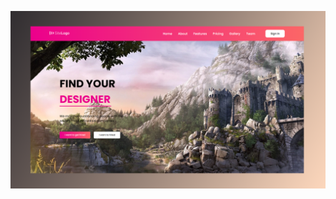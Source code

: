 ![image_alt](https://github.com/ProCoder-Dev/HeaderSection_6/blob/2afefe383f1271110e5e5d13977a2af89ba6db30/responsive%20header%20section.png)

